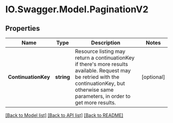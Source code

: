 # IO.Swagger.Model.PaginationV2
## Properties

Name | Type | Description | Notes
------------ | ------------- | ------------- | -------------
**ContinuationKey** | **string** | Resource listing may return a continuationKey if there&#39;s more results available. Request may be retried with the continuationKey, but otherwise same parameters, in order to get more results. | [optional] 

[[Back to Model list]](../README.md#documentation-for-models) [[Back to API list]](../README.md#documentation-for-api-endpoints) [[Back to README]](../README.md)

